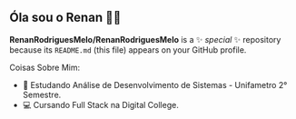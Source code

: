 ## Óla sou o Renan 👋😉


**RenanRodriguesMelo/RenanRodriguesMelo** is a ✨ _special_ ✨ repository because its `README.md` (this file) appears on your GitHub profile.

Coisas Sobre Mim:

- 📓 Estudando Análise de Desenvolvimento de Sistemas - Unifametro 2° Semestre.
- 💻 Cursando Full Stack na Digital College.
